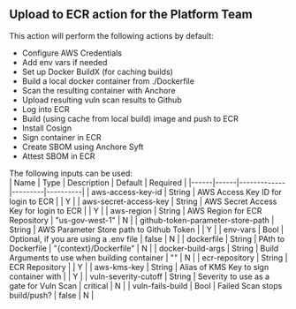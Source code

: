 ## Upload to ECR action for the Platform Team

This action will perform the following actions by default:
- Configure AWS Credentials
- Add env vars if needed
- Set up Docker BuildX (for caching builds)
- Build a local docker container from ./Dockerfile 
- Scan the resulting container with Anchore
- Upload resulting vuln scan results to Github
- Log into ECR
- Build (using cache from local build) image and push to ECR
- Install Cosign
- Sign container in ECR
- Create SBOM using Anchore Syft
- Attest SBOM in ECR

The following inputs can be used:  
| Name | Type | Description | Default | Required |
|------|------|-------------|---------|----------|
| aws-access-key-id | String | AWS Access Key ID for login to ECR | | Y |
| aws-secret-access-key | String | AWS Secret Access Key for login to ECR | | Y |
| aws-region | String | AWS Region for ECR Repository | "us-gov-west-1" | N |
| github-token-parameter-store-path | String | AWS Parameter Store path to Github Token | | Y |
| env-vars | Bool | Optional, if you are using a .env file | false | N |
| dockerfile | String | PAth to Dockerfile | "{context}/Dockerfile" | N |
| docker-build-args | String | Build Arguments to use when building container | "" | N |
| ecr-repository | String | ECR Repository | | Y |
| aws-kms-key | String | Alias of KMS Key to sign container with | | Y |
| vuln-severity-cutoff | String | Severity to use as a gate for Vuln Scan | critical | N |
| vuln-fails-build | Bool | Failed Scan stops build/push? | false | N |
